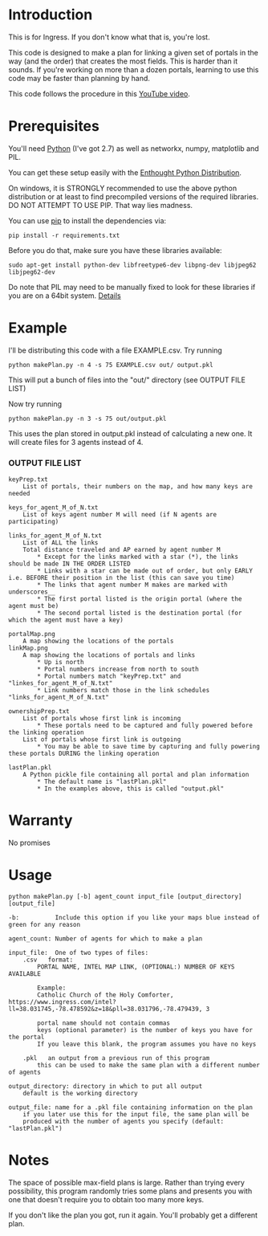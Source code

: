 # Introduction

This is for Ingress. If you don't know what that is, you're lost.

This code is designed to make a plan for linking a given set of portals in the
way (and the order) that creates the most fields. This is harder than it sounds.
If you're working on more than a dozen portals, learning to use this code may
be faster than planning by hand.

This code follows the procedure in this [YouTube video][0].


# Prerequisites

You'll need [Python][2] (I've got 2.7) as well as networkx, numpy, matplotlib and PIL.

You can get these setup easily with the [Enthought Python Distribution][1].

On windows, it is STRONGLY recommended to use the above python distribution or at least to find precompiled versions of the required libraries. DO NOT ATTEMPT TO USE PIP. That way lies madness. 

You can use [pip][3] to install the dependencies via:

    pip install -r requirements.txt

Before you do that, make sure you have these libraries available:

    sudo apt-get install python-dev libfreetype6-dev libpng-dev libjpeg62 libjpeg62-dev

Do note that PIL may need to be manually fixed to look for these libraries if you are on a 64bit system. [Details][4]

# Example

I'll be distributing this code with a file EXAMPLE.csv. Try running

    python makePlan.py -n 4 -s 75 EXAMPLE.csv out/ output.pkl

This will put a bunch of files into the "out/" directory (see OUTPUT FILE LIST)

Now try running

    python makePlan.py -n 3 -s 75 out/output.pkl

This uses the plan stored in output.pkl instead of calculating a new one. It will create files for 3 agents instead of 4.

### OUTPUT FILE LIST

	keyPrep.txt
		List of portals, their numbers on the map, and how many keys are needed

	keys_for_agent_M_of_N.txt
		List of keys agent number M will need (if N agents are participating)

	links_for_agent_M_of_N.txt
		List of ALL the links
		Total distance traveled and AP earned by agent number M
			* Except for the links marked with a star (*), the links should be made IN THE ORDER LISTED
			* Links with a star can be made out of order, but only EARLY i.e. BEFORE their position in the list (this can save you time)
			* The links that agent number M makes are marked with underscores__
			* The first portal listed is the origin portal (where the agent must be)
			* The second portal listed is the destination portal (for which the agent must have a key)

	portalMap.png
		A map showing the locations of the portals
	linkMap.png
		A map showing the locations of portals and links
			* Up is north
			* Portal numbers increase from north to south
			* Portal numbers match "keyPrep.txt" and "linkes_for_agent_M_of_N.txt"
			* Link numbers match those in the link schedules "links_for_agent_M_of_N.txt"

	ownershipPrep.txt
		List of portals whose first link is incoming
			* These portals need to be captured and fully powered before the linking operation
		List of portals whose first link is outgoing
			* You may be able to save time by capturing and fully powering these portals DURING the linking operation

	lastPlan.pkl
		A Python pickle file containing all portal and plan information
			* The default name is "lastPlan.pkl"
			* In the examples above, this is called "output.pkl"

# Warranty

No promises

# Usage

    python makePlan.py [-b] agent_count input_file [output_directory] [output_file]

    -b:          Include this option if you like your maps blue instead of green for any reason

    agent_count: Number of agents for which to make a plan

    input_file:  One of two types of files:
        .csv   format:
            PORTAL NAME, INTEL MAP LINK, (OPTIONAL:) NUMBER OF KEYS AVAILABLE

            Example:
            Catholic Church of the Holy Comforter, https://www.ingress.com/intel?ll=38.031745,-78.478592&z=18&pll=38.031796,-78.479439, 3

            portal name should not contain commas
            keys (optional parameter) is the number of keys you have for the portal
            If you leave this blank, the program assumes you have no keys

        .pkl   an output from a previous run of this program
            this can be used to make the same plan with a different number of agents

    output_directory: directory in which to put all output
        default is the working directory

    output_file: name for a .pkl file containing information on the plan
        if you later use this for the input file, the same plan will be
        produced with the number of agents you specify (default: "lastPlan.pkl")

# Notes

The space of possible max-field plans is large. Rather than trying every
possibility, this program randomly tries some plans and presents you with one
that doesn't require you to obtain too many more keys.

If you don't like the plan you got, run it again. You'll probably get a
different plan.


[0]: https://www.youtube.com/watch?v=priezq6Dm4Y
[1]: https://www.enthought.com/downloads/
[2]: https://www.python.org/download/releases/2.7
[3]: https://pypi.python.org/pypi/pip
[4]: http://askubuntu.com/questions/156484/how-do-i-install-python-imaging-library-pil
